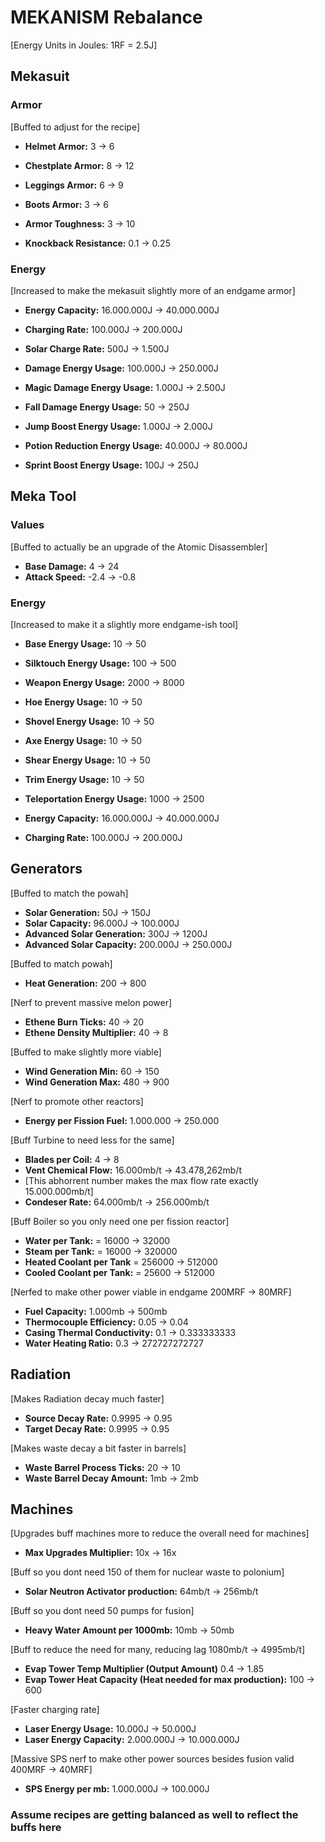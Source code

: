 # MEKANISM Rebalance

[Energy Units in Joules: 1RF = 2.5J]

## Mekasuit

### Armor

[Buffed to adjust for the recipe]

- **Helmet Armor:** 3 -> 6
- **Chestplate Armor:** 8 -> 12
- **Leggings Armor:** 6 -> 9
- **Boots Armor:** 3 -> 6


- **Armor Toughness:** 3 -> 10
- **Knockback Resistance:** 0.1 -> 0.25

### Energy

[Increased to make the mekasuit slightly more of an endgame armor]

- **Energy Capacity:** 16.000.000J -> 40.000.000J
- **Charging Rate:** 100.000J -> 200.000J
- **Solar Charge Rate:** 500J -> 1.500J


- **Damage Energy Usage:** 100.000J -> 250.000J
- **Magic Damage Energy Usage:** 1.000J -> 2.500J
- **Fall Damage Energy Usage:** 50 -> 250J


- **Jump Boost Energy Usage:** 1.000J -> 2.000J
- **Potion Reduction Energy Usage:** 40.000J -> 80.000J
- **Sprint Boost Energy Usage:** 100J -> 250J

## Meka Tool

### Values

[Buffed to actually be an upgrade of the Atomic Disassembler]

- **Base Damage:** 4 -> 24
- **Attack Speed:** -2.4 -> -0.8

### Energy

[Increased to make it a slightly more endgame-ish tool]

- **Base Energy Usage:** 10 -> 50
- **Silktouch Energy Usage:** 100 -> 500


- **Weapon Energy Usage:** 2000 -> 8000
- **Hoe Energy Usage:** 10 -> 50
- **Shovel Energy Usage:** 10 -> 50
- **Axe Energy Usage:** 10 -> 50
- **Shear Energy Usage:** 10 -> 50
- **Trim Energy Usage:** 10 -> 50
- **Teleportation Energy Usage:** 1000 -> 2500


- **Energy Capacity:** 16.000.000J -> 40.000.000J
- **Charging Rate:** 100.000J -> 200.000J

## Generators

[Buffed to match the powah]

- **Solar Generation:** 50J -> 150J
- **Solar Capacity:** 96.000J -> 100.000J
- **Advanced Solar Generation:** 300J -> 1200J
- **Advanced Solar Capacity:** 200.000J -> 250.000J

[Buffed to match powah]

- **Heat Generation:** 200 -> 800

[Nerf to prevent massive melon power]

- **Ethene Burn Ticks:** 40 -> 20
- **Ethene Density Multiplier:**  40 -> 8

[Buffed to make slightly more viable]

- **Wind Generation Min:** 60 -> 150
- **Wind Generation Max:** 480 -> 900

[Nerf to promote other reactors]

- **Energy per Fission Fuel:** 1.000.000 -> 250.000

[Buff Turbine to need less for the same]
- **Blades per Coil:** 4 -> 8
- **Vent Chemical Flow:** 16.000mb/t -> 43.478,262mb/t 
- [This abhorrent number makes the max flow rate exactly 15.000.000mb/t]
- **Condeser Rate:** 64.000mb/t -> 256.000mb/t

[Buff Boiler so you only need one per fission reactor]
- **Water per Tank:** = 16000 -> 32000
- **Steam per Tank:** = 16000 -> 320000
- **Heated Coolant per Tank** = 256000 -> 512000
- **Cooled Coolant per Tank:** = 25600 -> 512000

[Nerfed to make other power viable in endgame 200MRF -> 80MRF]

- **Fuel Capacity:** 1.000mb -> 500mb
- **Thermocouple Efficiency:** 0.05 -> 0.04
- **Casing Thermal Conductivity:** 0.1 -> 0.333333333
- **Water Heating Ratio:** 0.3 -> 272727272727

## Radiation

[Makes Radiation decay much faster]

- **Source Decay Rate:** 0.9995 -> 0.95
- **Target Decay Rate:** 0.9995 -> 0.95

[Makes waste decay a bit faster in barrels]

- **Waste Barrel Process Ticks:** 20 -> 10
- **Waste Barrel Decay Amount:** 1mb -> 2mb
 
## Machines

[Upgrades buff machines more to reduce the overall need for machines]

- **Max Upgrades Multiplier:** 10x -> 16x

[Buff so you dont need 150 of them for nuclear waste to polonium]

- **Solar Neutron Activator production:** 64mb/t -> 256mb/t

[Buff so you dont need 50 pumps for fusion]

- **Heavy Water Amount per 1000mb:** 10mb -> 50mb


[Buff to reduce the need for many, reducing lag 1080mb/t -> 4995mb/t]

- **Evap Tower Temp Multiplier (Output Amount)** 0.4 -> 1.85 
- **Evap Tower Heat Capacity (Heat needed for max production):** 100 -> 600

[Faster charging rate]

- **Laser Energy Usage:** 10.000J -> 50.000J
- **Laser Energy Capacity:** 2.000.000J -> 10.000.000J

[Massive SPS nerf to make other power sources besides fusion valid 400MRF -> 40MRF]

- **SPS Energy per mb:** 1.000.000J -> 100.000J

### Assume recipes are getting balanced as well to reflect the buffs here